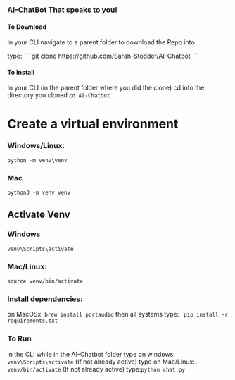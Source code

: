 ### AI-ChatBot That speaks to you!
#### To Download
<p>In your CLI navigate to a parent folder to download the Repo into</p>
type: 
```
git clone https://github.com/Sarah-Stodder/AI-Chatbot
```

#### To Install
In your CLI (in the parent folder where you did the clone) cd into the directory you cloned `cd AI-Chatbot`

# Create a virtual environment 


### Windows/Linux:
 ```
 python -m venv\venv
 ```
### Mac
```
python3 -m venv venv
```

## Activate Venv 
### Windows
```
venv\Scripts\activate
```

### Mac/Linux:
```
source venv/bin/activate
```
### Install dependencies:
on MacOSx: `brew install portaudio`
then all systems type:
` pip install -r requirements.txt`
### To Run
in the CLI while in the AI-Chatbot folder
type on windows: `venv\Scripts\activate` (If not already active)
type on Mac/Linux:`. venv/bin/activate` (If not already active)
type:`python chat.py`
